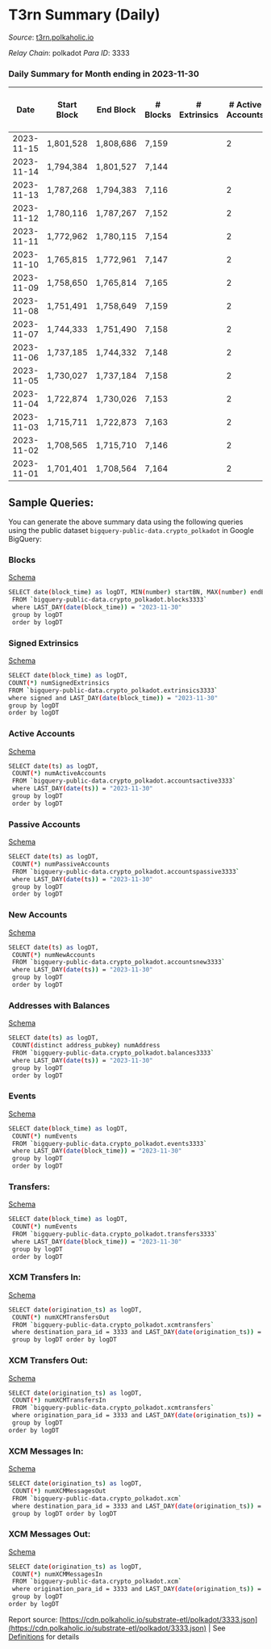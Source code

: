 # T3rn Summary (Daily)

_Source_: [t3rn.polkaholic.io](https://t3rn.polkaholic.io)

*Relay Chain*: polkadot
*Para ID*: 3333



### Daily Summary for Month ending in 2023-11-30


| Date    | Start Block | End Block | # Blocks | # Extrinsics | # Active Accounts | # Passive Accounts | # New Accounts | # Addresses | # Events  | # Transfers ($USD) | # XCM Transfers In ($USD) | # XCM Transfers Out ($USD) | # XCM In | # XCM Out | Issues |
|---------|-------------|-----------|----------|--------------|-------------------|--------------------|----------------|-------------|-----------|--------------------|---------------------------|----------------------------|----------|-----------|--------|
| 2023-11-15 | 1,801,528 | 1,808,686 | 7,159 |  | 2 |  |  | 1 | 14,325 |   |   |   |  |  |  |
| 2023-11-14 | 1,794,384 | 1,801,527 | 7,144 |  |  |  |  |  | 14,305 |   |   |   |  |  |  |
| 2023-11-13 | 1,787,268 | 1,794,383 | 7,116 |  | 2 |  |  | 1 | 14,239 |   |   |   |  |  |  |
| 2023-11-12 | 1,780,116 | 1,787,267 | 7,152 |  | 2 |  |  | 1 | 14,311 |   |   |   |  |  |  |
| 2023-11-11 | 1,772,962 | 1,780,115 | 7,154 |  | 2 |  |  | 1 | 14,315 |   |   |   |  |  |  |
| 2023-11-10 | 1,765,815 | 1,772,961 | 7,147 |  | 2 |  |  | 1 | 14,300 |   |   |   |  |  |  |
| 2023-11-09 | 1,758,650 | 1,765,814 | 7,165 |  | 2 |  |  | 1 | 14,337 |   |   |   |  |  |  |
| 2023-11-08 | 1,751,491 | 1,758,649 | 7,159 |  | 2 |  |  | 1 | 14,325 |   |   |   |  |  |  |
| 2023-11-07 | 1,744,333 | 1,751,490 | 7,158 |  | 2 |  |  | 1 | 14,323 |   |   |   |  |  |  |
| 2023-11-06 | 1,737,185 | 1,744,332 | 7,148 |  | 2 |  |  | 1 | 14,303 |   |   |   |  |  |  |
| 2023-11-05 | 1,730,027 | 1,737,184 | 7,158 |  | 2 |  |  | 1 | 14,323 |   |   |   |  |  |  |
| 2023-11-04 | 1,722,874 | 1,730,026 | 7,153 |  | 2 |  |  | 1 | 14,665 |   |   |   |  |  |  |
| 2023-11-03 | 1,715,711 | 1,722,873 | 7,163 |  | 2 |  |  | 1 | 14,333 |   |   |   |  |  |  |
| 2023-11-02 | 1,708,565 | 1,715,710 | 7,146 |  | 2 |  |  | 1 | 14,299 |   |   |   |  |  |  |
| 2023-11-01 | 1,701,401 | 1,708,564 | 7,164 |  | 2 |  |  | 1 | 14,335 |   |   |   |  |  |  |

## Sample Queries:
You can generate the above summary data using the following queries using the public dataset `bigquery-public-data.crypto_polkadot` in Google BigQuery:


### Blocks 

[Schema](https://github.com/colorfulnotion/substrate-etl/blob/main/schema/blocks.json)

```bash
SELECT date(block_time) as logDT, MIN(number) startBN, MAX(number) endBN, COUNT(*) numBlocks 
 FROM `bigquery-public-data.crypto_polkadot.blocks3333`  
 where LAST_DAY(date(block_time)) = "2023-11-30" 
 group by logDT 
 order by logDT
```

### Signed Extrinsics 

[Schema](https://github.com/colorfulnotion/substrate-etl/blob/main/schema/extrinsics.json)

```bash
SELECT date(block_time) as logDT, 
COUNT(*) numSignedExtrinsics 
FROM `bigquery-public-data.crypto_polkadot.extrinsics3333`  
where signed and LAST_DAY(date(block_time)) = "2023-11-30" 
group by logDT 
order by logDT
```

### Active Accounts 

[Schema](https://github.com/colorfulnotion/substrate-etl/blob/main/schema/accountsactive.json)

```bash
SELECT date(ts) as logDT, 
 COUNT(*) numActiveAccounts 
 FROM `bigquery-public-data.crypto_polkadot.accountsactive3333` 
 where LAST_DAY(date(ts)) = "2023-11-30" 
 group by logDT 
 order by logDT
```

### Passive Accounts 

[Schema](https://github.com/colorfulnotion/substrate-etl/blob/main/schema/accountspassive.json)

```bash
SELECT date(ts) as logDT, 
 COUNT(*) numPassiveAccounts 
 FROM `bigquery-public-data.crypto_polkadot.accountspassive3333` 
 where LAST_DAY(date(ts)) = "2023-11-30" 
 group by logDT 
 order by logDT
```

### New Accounts 

[Schema](https://github.com/colorfulnotion/substrate-etl/blob/main/schema/accountsnew.json)

```bash
SELECT date(ts) as logDT, 
 COUNT(*) numNewAccounts 
 FROM `bigquery-public-data.crypto_polkadot.accountsnew3333` 
 where LAST_DAY(date(ts)) = "2023-11-30" 
 group by logDT
 order by logDT
```

### Addresses with Balances 

[Schema](https://github.com/colorfulnotion/substrate-etl/blob/main/schema/balances.json)

```bash
SELECT date(ts) as logDT,
 COUNT(distinct address_pubkey) numAddress 
 FROM `bigquery-public-data.crypto_polkadot.balances3333` 
 where LAST_DAY(date(ts)) = "2023-11-30" 
 group by logDT 
 order by logDT
```

### Events 

[Schema](https://github.com/colorfulnotion/substrate-etl/blob/main/schema/events.json)

```bash
SELECT date(block_time) as logDT, 
 COUNT(*) numEvents 
 FROM `bigquery-public-data.crypto_polkadot.events3333` 
 where LAST_DAY(date(block_time)) = "2023-11-30" 
 group by logDT 
 order by logDT
```

### Transfers:

[Schema](https://github.com/colorfulnotion/substrate-etl/blob/main/schema/transfers.json)

```bash
SELECT date(block_time) as logDT, 
 COUNT(*) numEvents 
 FROM `bigquery-public-data.crypto_polkadot.transfers3333` 
 where LAST_DAY(date(block_time)) = "2023-11-30" 
 group by logDT 
 order by logDT
```

### XCM Transfers In: 

[Schema](https://github.com/colorfulnotion/substrate-etl/blob/main/schema/xcmtransfers.json)

```bash
SELECT date(origination_ts) as logDT, 
 COUNT(*) numXCMTransfersOut 
 FROM `bigquery-public-data.crypto_polkadot.xcmtransfers` 
 where destination_para_id = 3333 and LAST_DAY(date(origination_ts)) = "2023-11-30" 
 group by logDT order by logDT
```

### XCM Transfers Out: 

[Schema](https://github.com/colorfulnotion/substrate-etl/blob/main/schema/xcmtransfers.json)

```bash
SELECT date(origination_ts) as logDT, 
 COUNT(*) numXCMTransfersIn 
 FROM `bigquery-public-data.crypto_polkadot.xcmtransfers` 
 where origination_para_id = 3333 and LAST_DAY(date(origination_ts)) = "2023-11-30" 
 group by logDT 
order by logDT
```

### XCM Messages In: 

[Schema](https://github.com/colorfulnotion/substrate-etl/blob/main/schema/xcm.json)

```bash
SELECT date(origination_ts) as logDT, 
 COUNT(*) numXCMMessagesOut 
 FROM `bigquery-public-data.crypto_polkadot.xcm` 
 where destination_para_id = 3333 and LAST_DAY(date(origination_ts)) = "2023-11-30" 
 group by logDT order by logDT
```

### XCM Messages Out: 

[Schema](https://github.com/colorfulnotion/substrate-etl/blob/main/schema/xcm.json)

```bash
SELECT date(origination_ts) as logDT, 
 COUNT(*) numXCMMessagesIn 
 FROM `bigquery-public-data.crypto_polkadot.xcm` 
 where origination_para_id = 3333 and LAST_DAY(date(origination_ts)) = "2023-11-30" 
 group by logDT 
order by logDT
```


Report source: [https://cdn.polkaholic.io/substrate-etl/polkadot/3333.json](https://cdn.polkaholic.io/substrate-etl/polkadot/3333.json) | See [Definitions](/DEFINITIONS.md) for details
